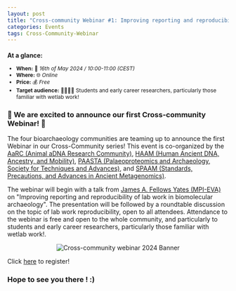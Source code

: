 ```yaml
---
layout: post
title: "Cross-community Webinar #1: Improving reporting and reproducibility of lab work in biomolecular archaeology: saving your, your colleagues, and future you's time!"
categories: Events
tags: Cross-Community-Webinar
---
```


<div class="center" markdown="1" style="font-size:85%">

### At a glance:

- **When:** 📅 _16th of May 2024 / 10:00-11:00 (CEST)_
- **Where:** 🌐 _Online_
- **Price:** 💰 _Free_
- **Target audience:** 🧑‍🔬🧑‍💻 Students and early career researchers, particularly those familiar with wetlab work!

</div>

### 📣 We are excited to announce our first Cross-community Webinar! 📣

The four bioarchaeology communities are teaming up to announce the first Webinar in our Cross-Community series!
This event is co-organized by the [AaRC (Animal aDNA Research Community)](https://animal-adna-research-community.github.io/AaRC.github.io/), [HAAM (Human Ancient DNA, Ancestry, and Mobility)](https://haam-community.github.io/), [PAASTA (Palaeoproteomics and Archaeology, Society for Techniques and Advances)](https://paasta-community.github.io/), and [SPAAM (Standards, Precautions, and Advances in Ancient Metagenomics)](https://www.spaam-community.org/).

The webinar will begin with a talk from [James A. Fellows Yates (MPI-EVA)](https://www.eva.mpg.de/archaeogenetics/staff/james-fellows-yates/) on "Improving reporting and reproducibility of lab work in biomolecular archaeology".
The presentation will be followed by a roundtable discussion on the topic of lab work reproducibility, open to all attendees.
Attendance to the webinar is free and open to the whole community, and particularly to students and early career researchers, particularly those familiar with wetlab work!.

<p  align="middle">
<img src="{{ "/assets/media/2024-05-08-event/webinar.png" | relative_url }}" alt="Cross-community webinar 2024 Banner" >
</p>

Click [here](https://docs.google.com/forms/d/e/1FAIpQLSc0J8FnpVOYrniTC8sQdSugsqHkympE_LqSWwV75QIeulug2A/viewform) to register! 

### Hope to see you there ! :)
